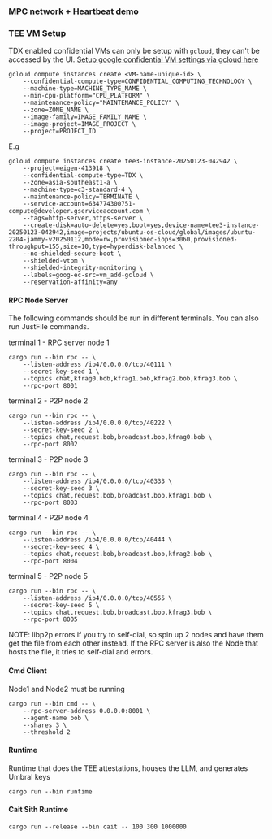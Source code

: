 
### MPC network + Heartbeat demo


### TEE VM Setup

TDX enabled confidential VMs can only be setup with `gcloud`, they can't be accessed by the UI.
[Setup google confidential VM settings via gcloud here](https://cloud.google.com/confidential-computing/confidential-vm/docs/create-a-confidential-vm-instance#gcloud)

```
gcloud compute instances create <VM-name-unique-id> \
    --confidential-compute-type=CONFIDENTIAL_COMPUTING_TECHNOLOGY \
    --machine-type=MACHINE_TYPE_NAME \
    --min-cpu-platform="CPU_PLATFORM" \
    --maintenance-policy="MAINTENANCE_POLICY" \
    --zone=ZONE_NAME \
    --image-family=IMAGE_FAMILY_NAME \
    --image-project=IMAGE_PROJECT \
    --project=PROJECT_ID
```

E.g
```
gcloud compute instances create tee3-instance-20250123-042942 \
    --project=eigen-413918 \
    --confidential-compute-type=TDX \
    --zone=asia-southeast1-a \
    --machine-type=c3-standard-4 \
    --maintenance-policy=TERMINATE \
    --service-account=634774300751-compute@developer.gserviceaccount.com \
    --tags=http-server,https-server \
    --create-disk=auto-delete=yes,boot=yes,device-name=tee3-instance-20250123-042942,image=projects/ubuntu-os-cloud/global/images/ubuntu-2204-jammy-v20250112,mode=rw,provisioned-iops=3060,provisioned-throughput=155,size=10,type=hyperdisk-balanced \
    --no-shielded-secure-boot \
    --shielded-vtpm \
    --shielded-integrity-monitoring \
    --labels=goog-ec-src=vm_add-gcloud \
    --reservation-affinity=any
```




#### RPC Node Server

The following commands should be run in different terminals. You can also run JustFile commands.


terminal 1 - RPC server node 1
```
cargo run --bin rpc -- \
    --listen-address /ip4/0.0.0.0/tcp/40111 \
    --secret-key-seed 1 \
    --topics chat,kfrag0.bob,kfrag1.bob,kfrag2.bob,kfrag3.bob \
    --rpc-port 8001

```
terminal 2 - P2P node 2
```
cargo run --bin rpc -- \
    --listen-address /ip4/0.0.0.0/tcp/40222 \
    --secret-key-seed 2 \
    --topics chat,request.bob,broadcast.bob,kfrag0.bob \
    --rpc-port 8002

```
terminal 3 - P2P node 3
```
cargo run --bin rpc -- \
    --listen-address /ip4/0.0.0.0/tcp/40333 \
    --secret-key-seed 3 \
    --topics chat,request.bob,broadcast.bob,kfrag1.bob \
    --rpc-port 8003

```
terminal 4 - P2P node 4
```
cargo run --bin rpc -- \
    --listen-address /ip4/0.0.0.0/tcp/40444 \
    --secret-key-seed 4 \
    --topics chat,request.bob,broadcast.bob,kfrag2.bob \
    --rpc-port 8004

```

terminal 5 - P2P node 5
```
cargo run --bin rpc -- \
    --listen-address /ip4/0.0.0.0/tcp/40555 \
    --secret-key-seed 5 \
    --topics chat,request.bob,broadcast.bob,kfrag3.bob \
    --rpc-port 8005

```

NOTE: libp2p errors if you try to self-dial, so spin up 2 nodes and have them get the file from each other instead. If the RPC server is also the Node that hosts the file, it tries to self-dial and errors.



#### Cmd Client
Node1 and Node2 must be running
```
cargo run --bin cmd -- \
    --rpc-server-address 0.0.0.0:8001 \
    --agent-name bob \
    --shares 3 \
    --threshold 2
```


#### Runtime

Runtime that does the TEE attestations, houses the LLM, and generates Umbral keys

```
cargo run --bin runtime
```


#### Cait Sith Runtime

```
cargo run --release --bin cait -- 100 300 1000000
```